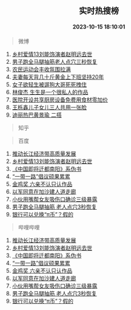 <div align="center"><h2>实时热搜榜</h2><h4>2023-10-15 18:10:01</h4></div>

> 微博  

1. [乡村爱情13刘能饰演者赵明远去世](https://s.weibo.com/weibo?q=%23%E4%B9%A1%E6%9D%91%E7%88%B1%E6%83%8513%E5%88%98%E8%83%BD%E9%A5%B0%E6%BC%94%E8%80%85%E8%B5%B5%E6%98%8E%E8%BF%9C%E5%8E%BB%E4%B8%96%23&t=31&band_rank=1&Refer=top)<br />
2. [男子跑全马腿抽筋老人点穴三秒恢复](https://s.weibo.com/weibo?q=%23%E7%94%B7%E5%AD%90%E8%B7%91%E5%85%A8%E9%A9%AC%E8%85%BF%E6%8A%BD%E7%AD%8B%E8%80%81%E4%BA%BA%E7%82%B9%E7%A9%B4%E4%B8%89%E7%A7%92%E6%81%A2%E5%A4%8D%23&t=31&band_rank=2&Refer=top)<br />
3. [农民运动会丰收氛围拉满](https://s.weibo.com/weibo?q=%23%E5%86%9C%E6%B0%91%E8%BF%90%E5%8A%A8%E4%BC%9A%E4%B8%B0%E6%94%B6%E6%B0%9B%E5%9B%B4%E6%8B%89%E6%BB%A1%23&t=31&band_rank=3&Refer=top)<br />
4. [夫妻每天背几十斤黄金上下班坚持20年](https://s.weibo.com/weibo?q=%23%E5%A4%AB%E5%A6%BB%E6%AF%8F%E5%A4%A9%E8%83%8C%E5%87%A0%E5%8D%81%E6%96%A4%E9%BB%84%E9%87%91%E4%B8%8A%E4%B8%8B%E7%8F%AD%E5%9D%9A%E6%8C%8120%E5%B9%B4%23&t=31&band_rank=4&Refer=top)<br />
5. [女子欲轻生被遛狗大哥死死拽住](https://s.weibo.com/weibo?q=%23%E5%A5%B3%E5%AD%90%E6%AC%B2%E8%BD%BB%E7%94%9F%E8%A2%AB%E9%81%9B%E7%8B%97%E5%A4%A7%E5%93%A5%E6%AD%BB%E6%AD%BB%E6%8B%BD%E4%BD%8F%23&t=31&band_rank=5&Refer=top)<br />
6. [林俊杰 生生是一个很私人的作品](https://s.weibo.com/weibo?q=%E6%9E%97%E4%BF%8A%E6%9D%B0%20%E7%94%9F%E7%94%9F%E6%98%AF%E4%B8%80%E4%B8%AA%E5%BE%88%E7%A7%81%E4%BA%BA%E7%9A%84%E4%BD%9C%E5%93%81&t=31&band_rank=6&Refer=top)<br />
7. [医院开设共享厨房设备免费用食材零加价](https://s.weibo.com/weibo?q=%23%E5%8C%BB%E9%99%A2%E5%BC%80%E8%AE%BE%E5%85%B1%E4%BA%AB%E5%8E%A8%E6%88%BF%E8%AE%BE%E5%A4%87%E5%85%8D%E8%B4%B9%E7%94%A8%E9%A3%9F%E6%9D%90%E9%9B%B6%E5%8A%A0%E4%BB%B7%23&t=31&band_rank=7&Refer=top)<br />
8. [王栎鑫儿子女儿三人共用一张脸](https://s.weibo.com/weibo?q=%23%E7%8E%8B%E6%A0%8E%E9%91%AB%E5%84%BF%E5%AD%90%E5%A5%B3%E5%84%BF%E4%B8%89%E4%BA%BA%E5%85%B1%E7%94%A8%E4%B8%80%E5%BC%A0%E8%84%B8%23&t=31&band_rank=8&Refer=top)<br />
9. [迪丽热巴黄景瑜 二搭](https://s.weibo.com/weibo?q=%E8%BF%AA%E4%B8%BD%E7%83%AD%E5%B7%B4%E9%BB%84%E6%99%AF%E7%91%9C%20%E4%BA%8C%E6%90%AD&t=31&band_rank=9&Refer=top)<br />

> 知乎  


> 百度  

1. [推动长江经济带高质量发展](https://www.baidu.com/s?wd=%E6%8E%A8%E5%8A%A8%E9%95%BF%E6%B1%9F%E7%BB%8F%E6%B5%8E%E5%B8%A6%E9%AB%98%E8%B4%A8%E9%87%8F%E5%8F%91%E5%B1%95&sa=fyb_news&rsv_dl=fyb_news)<br />
2. [乡村爱情13刘能饰演者赵明远去世](https://www.baidu.com/s?wd=%E4%B9%A1%E6%9D%91%E7%88%B1%E6%83%8513%E5%88%98%E8%83%BD%E9%A5%B0%E6%BC%94%E8%80%85%E8%B5%B5%E6%98%8E%E8%BF%9C%E5%8E%BB%E4%B8%96&sa=fyb_news&rsv_dl=fyb_news)<br />
3. [《中国即将迁都南阳》系伪书](https://www.baidu.com/s?wd=%E3%80%8A%E4%B8%AD%E5%9B%BD%E5%8D%B3%E5%B0%86%E8%BF%81%E9%83%BD%E5%8D%97%E9%98%B3%E3%80%8B%E7%B3%BB%E4%BC%AA%E4%B9%A6&sa=fyb_news&rsv_dl=fyb_news)<br />
4. [“一带一路”倡议硕果累累](https://www.baidu.com/s?wd=%E2%80%9C%E4%B8%80%E5%B8%A6%E4%B8%80%E8%B7%AF%E2%80%9D%E5%80%A1%E8%AE%AE%E7%A1%95%E6%9E%9C%E7%B4%AF%E7%B4%AF&sa=fyb_news&rsv_dl=fyb_news)<br />
5. [金鸡奖 六亲不认只认作品](https://www.baidu.com/s?wd=%E9%87%91%E9%B8%A1%E5%A5%96+%E5%85%AD%E4%BA%B2%E4%B8%8D%E8%AE%A4%E5%8F%AA%E8%AE%A4%E4%BD%9C%E5%93%81&sa=fyb_news&rsv_dl=fyb_news)<br />
6. [以军同意在加沙建人道走廊](https://www.baidu.com/s?wd=%E4%BB%A5%E5%86%9B%E5%90%8C%E6%84%8F%E5%9C%A8%E5%8A%A0%E6%B2%99%E5%BB%BA%E4%BA%BA%E9%81%93%E8%B5%B0%E5%BB%8A&sa=fyb_news&rsv_dl=fyb_news)<br />
7. [小伙用嘴帮女友吸伤口确诊三级暴露](https://www.baidu.com/s?wd=%E5%B0%8F%E4%BC%99%E7%94%A8%E5%98%B4%E5%B8%AE%E5%A5%B3%E5%8F%8B%E5%90%B8%E4%BC%A4%E5%8F%A3%E7%A1%AE%E8%AF%8A%E4%B8%89%E7%BA%A7%E6%9A%B4%E9%9C%B2&sa=fyb_news&rsv_dl=fyb_news)<br />
8. [男子跑全马腿抽筋 老人点穴3秒恢复](https://www.baidu.com/s?wd=%E7%94%B7%E5%AD%90%E8%B7%91%E5%85%A8%E9%A9%AC%E8%85%BF%E6%8A%BD%E7%AD%8B+%E8%80%81%E4%BA%BA%E7%82%B9%E7%A9%B43%E7%A7%92%E6%81%A2%E5%A4%8D&sa=fyb_news&rsv_dl=fyb_news)<br />
9. [银行可以兑换“π币”？假的](https://www.baidu.com/s?wd=%E9%93%B6%E8%A1%8C%E5%8F%AF%E4%BB%A5%E5%85%91%E6%8D%A2%E2%80%9C%CF%80%E5%B8%81%E2%80%9D%EF%BC%9F%E5%81%87%E7%9A%84&sa=fyb_news&rsv_dl=fyb_news)<br />

> 哔哩哔哩  

1. [推动长江经济带高质量发展](https://www.baidu.com/s?wd=%E6%8E%A8%E5%8A%A8%E9%95%BF%E6%B1%9F%E7%BB%8F%E6%B5%8E%E5%B8%A6%E9%AB%98%E8%B4%A8%E9%87%8F%E5%8F%91%E5%B1%95&sa=fyb_news&rsv_dl=fyb_news)<br />
2. [乡村爱情13刘能饰演者赵明远去世](https://www.baidu.com/s?wd=%E4%B9%A1%E6%9D%91%E7%88%B1%E6%83%8513%E5%88%98%E8%83%BD%E9%A5%B0%E6%BC%94%E8%80%85%E8%B5%B5%E6%98%8E%E8%BF%9C%E5%8E%BB%E4%B8%96&sa=fyb_news&rsv_dl=fyb_news)<br />
3. [《中国即将迁都南阳》系伪书](https://www.baidu.com/s?wd=%E3%80%8A%E4%B8%AD%E5%9B%BD%E5%8D%B3%E5%B0%86%E8%BF%81%E9%83%BD%E5%8D%97%E9%98%B3%E3%80%8B%E7%B3%BB%E4%BC%AA%E4%B9%A6&sa=fyb_news&rsv_dl=fyb_news)<br />
4. [“一带一路”倡议硕果累累](https://www.baidu.com/s?wd=%E2%80%9C%E4%B8%80%E5%B8%A6%E4%B8%80%E8%B7%AF%E2%80%9D%E5%80%A1%E8%AE%AE%E7%A1%95%E6%9E%9C%E7%B4%AF%E7%B4%AF&sa=fyb_news&rsv_dl=fyb_news)<br />
5. [金鸡奖 六亲不认只认作品](https://www.baidu.com/s?wd=%E9%87%91%E9%B8%A1%E5%A5%96+%E5%85%AD%E4%BA%B2%E4%B8%8D%E8%AE%A4%E5%8F%AA%E8%AE%A4%E4%BD%9C%E5%93%81&sa=fyb_news&rsv_dl=fyb_news)<br />
6. [以军同意在加沙建人道走廊](https://www.baidu.com/s?wd=%E4%BB%A5%E5%86%9B%E5%90%8C%E6%84%8F%E5%9C%A8%E5%8A%A0%E6%B2%99%E5%BB%BA%E4%BA%BA%E9%81%93%E8%B5%B0%E5%BB%8A&sa=fyb_news&rsv_dl=fyb_news)<br />
7. [小伙用嘴帮女友吸伤口确诊三级暴露](https://www.baidu.com/s?wd=%E5%B0%8F%E4%BC%99%E7%94%A8%E5%98%B4%E5%B8%AE%E5%A5%B3%E5%8F%8B%E5%90%B8%E4%BC%A4%E5%8F%A3%E7%A1%AE%E8%AF%8A%E4%B8%89%E7%BA%A7%E6%9A%B4%E9%9C%B2&sa=fyb_news&rsv_dl=fyb_news)<br />
8. [男子跑全马腿抽筋 老人点穴3秒恢复](https://www.baidu.com/s?wd=%E7%94%B7%E5%AD%90%E8%B7%91%E5%85%A8%E9%A9%AC%E8%85%BF%E6%8A%BD%E7%AD%8B+%E8%80%81%E4%BA%BA%E7%82%B9%E7%A9%B43%E7%A7%92%E6%81%A2%E5%A4%8D&sa=fyb_news&rsv_dl=fyb_news)<br />
9. [银行可以兑换“π币”？假的](https://www.baidu.com/s?wd=%E9%93%B6%E8%A1%8C%E5%8F%AF%E4%BB%A5%E5%85%91%E6%8D%A2%E2%80%9C%CF%80%E5%B8%81%E2%80%9D%EF%BC%9F%E5%81%87%E7%9A%84&sa=fyb_news&rsv_dl=fyb_news)<br />
